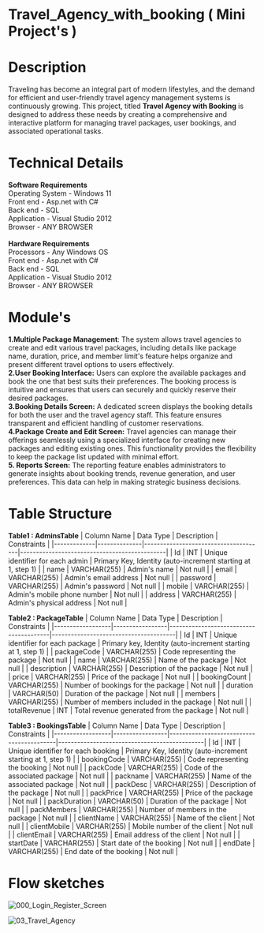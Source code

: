 # Travel_Agency_with_booking ( Mini Project's )

# Description
Traveling has become an integral part of modern lifestyles, and the demand for efficient and user-friendly travel agency management systems is continuously growing. This project, titled **Travel Agency with Booking** is designed to address these needs by creating a comprehensive and interactive platform for managing travel packages, user bookings, and associated operational tasks.

# Technical Details
**Software Requirements**
  <br />Operating System  	-	Windows 11
  <br />Front end  		      -	Asp.net with C#
  <br />Back end  		      -	SQL
  <br />Application         -	Visual Studio 2012
  <br />Browser             -	ANY BROWSER
<br /><br />**Hardware Requirements**
  <br />Processors 		-	Any Windows OS
  <br />Front end  		-	Asp.net with C#
  <br />Back end  		-	SQL
  <br />Application 	-	Visual Studio 2012
  <br />Browser  		  -	ANY BROWSER

# Module's
**1.Multiple Package Management**: The system allows travel agencies to create and edit various travel packages, including details like package name, duration, price, and member limit's feature helps organize and present different travel options to users effectively.
<br />**2.User Booking Interface:** Users can explore the available packages and book the one that best suits their preferences. The booking process is intuitive and ensures that users can securely and quickly reserve their desired packages.
<br />**3.Booking Details Screen:** A dedicated screen displays the booking details for both the user and the travel agency staff. This feature ensures transparent and efficient handling of customer reservations.
<br />**4.Package Create and Edit Screen:** Travel agencies can manage their offerings seamlessly using a specialized interface for creating new packages and editing existing ones. This functionality provides the flexibility to keep the package list updated with minimal effort.
<br />**5. Reports Screen:** The reporting feature enables administrators to generate insights about booking trends, revenue generation, and user preferences. This data can help in making strategic business decisions.

# Table Structure
**Table1 : AdminsTable**
| Column Name | Data Type    | Description                          | Constraints                                  |
|-------------|--------------|--------------------------------------|----------------------------------------------|
| Id          | INT          | Unique identifier for each admin     | Primary Key, Identity (auto-increment starting at 1, step 1) |
| name        | VARCHAR(255) | Admin's name                        | Not null                                     |
| email       | VARCHAR(255) | Admin's email address               | Not null                                     |
| password    | VARCHAR(255) | Admin's password                    | Not null                                     |
| mobile      | VARCHAR(255) | Admin's mobile phone number         | Not null                                     |
| address     | VARCHAR(255) | Admin's physical address            | Not null                                     |

**Table2 : PackageTable**
| Column Name      | Data Type       | Description                            | Constraints                           |
|------------------|-----------------|----------------------------------------|---------------------------------------|
| Id               | INT             | Unique identifier for each package     | Primary key, Identity (auto-increment starting at 1, step 1) |
| packageCode      | VARCHAR(255)    | Code representing the package          | Not null                              |
| name             | VARCHAR(255)    | Name of the package                    | Not null                              |
| description      | VARCHAR(255)    | Description of the package             | Not null                              |
| price            | VARCHAR(255)    | Price of the package                   | Not null                              |
| bookingCount     | VARCHAR(255)    | Number of bookings for the package     | Not null                              |
| duration         | VARCHAR(50)     | Duration of the package                | Not null                              |
| members          | VARCHAR(255)    | Number of members included in the package | Not null                           |
| totalRevenue     | INT             | Total revenue generated from the package | Not null                            | 

**Table3 : BookingsTable**
| Column Name      | Data Type       | Description                              | Constraints                                  |
|------------------|-----------------|------------------------------------------|----------------------------------------------|
| Id               | INT             | Unique identifier for each booking       | Primary Key, Identity (auto-increment starting at 1, step 1) |
| bookingCode      | VARCHAR(255)    | Code representing the booking            | Not null                                     |
| packCode         | VARCHAR(255)    | Code of the associated package           | Not null                                     |
| packname         | VARCHAR(255)    | Name of the associated package           | Not null                                     |
| packDesc         | VARCHAR(255)    | Description of the package               | Not null                                     |
| packPrice        | VARCHAR(255)    | Price of the package                     | Not null                                     |
| packDuration     | VARCHAR(50)     | Duration of the package                  | Not null                                     |
| packMembers      | VARCHAR(255)    | Number of members in the package         | Not null                                     |
| clientName       | VARCHAR(255)    | Name of the client                       | Not null                                     |
| clientMobile     | VARCHAR(255)    | Mobile number of the client              | Not null                                     |
| clientEmail      | VARCHAR(255)    | Email address of the client              | Not null                                     |
| startDate        | VARCHAR(255)    | Start date of the booking                | Not null                                     |
| endDate          | VARCHAR(255)    | End date of the booking                  | Not null                                     |

# Flow sketches
![000_Login_Register_Screen](https://github.com/user-attachments/assets/99d1a4f6-7177-4953-bda6-ee70f50ef59d)

![03_Travel_Agency](https://github.com/user-attachments/assets/20d09d97-45d5-423b-b8bc-6c1ffae3a098)

